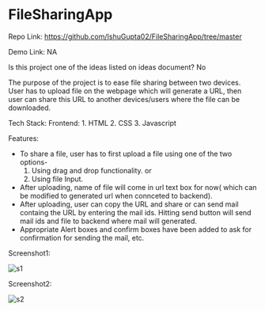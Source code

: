 # FileSharingApp
Repo Link: https://github.com/IshuGupta02/FileSharingApp/tree/master

Demo Link: NA

Is this project one of the ideas listed on ideas document? No

The purpose of the project is to ease file sharing between two devices. User has to upload file on the webpage which will generate a URL, then user can share this URL to another devices/users where the file can be downloaded.

Tech Stack:
Frontend:
	1. HTML
	2. CSS
	3. Javascript

Features:
* To share a file, user has to first upload a file using one of the two options-
	1. Using drag and drop functionality.
	or
	2. Using file Input.
* After uploading, name of file will come in url text box for now( which can be modified to generated url when connceted to backend).
* After uploading, user can copy the URL and share or can send mail containg the URL by entering the mail ids.
 Hitting send button will send mail ids and file to backend where mail will generated.
* Appropriate Alert boxes and confirm boxes have been added to ask for confirmation for sending the mail, etc.

Screenshot1:

![s1](https://user-images.githubusercontent.com/76245139/111879822-01b77280-89ce-11eb-9a87-e141ede7b26c.PNG)

Screenshot2:

![s2](https://user-images.githubusercontent.com/76245139/111879829-13991580-89ce-11eb-830c-07f11adc2cdb.PNG)



